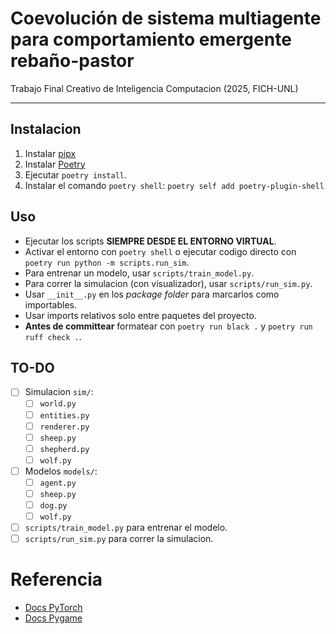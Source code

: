 # Coevolución de sistema multiagente para comportamiento emergente rebaño-pastor

Trabajo Final Creativo de Inteligencia Computacion (2025, FICH-UNL)

---

## Instalacion

1. Instalar [pipx](https://github.com/pypa/pipx?tab=readme-ov-file#on-windows)
2. Instalar [Poetry](https://python-poetry.org/docs/#installing-with-pipx)
3. Ejecutar `poetry install`.
4. Instalar el comando `poetry shell`: `poetry self add poetry-plugin-shell`

## Uso

- Ejecutar los scripts **SIEMPRE DESDE EL ENTORNO VIRTUAL**.
- Activar el entorno con `poetry shell` o ejecutar codigo directo con `poetry run python -m scripts.run_sim`.
- Para entrenar un modelo, usar `scripts/train_model.py`.
- Para correr la simulacion (con visualizador), usar `scripts/run_sim.py`.
- Usar `__init__.py` en los *package folder* para marcarlos como importables.
- Usar imports relativos solo entre paquetes del proyecto.
- **Antes de committear** formatear con `poetry run black .` y `poetry run ruff check .`.

## TO-DO

- [ ] Simulacion `sim/`:
    - [ ] `world.py`
    - [ ] `entities.py`
    - [ ] `renderer.py`
    - [ ] `sheep.py`
    - [ ] `shepherd.py`
    - [ ] `wolf.py`
- [ ] Modelos `models/`:
    - [ ] `agent.py`
    - [ ] `sheep.py`
    - [ ] `dog.py`
    - [ ] `wolf.py`
- [ ] `scripts/train_model.py` para entrenar el modelo.
- [ ] `scripts/run_sim.py` para correr la simulacion.

# Referencia

- [Docs PyTorch](https://docs.pytorch.org/docs/stable/index.html)
- [Docs Pygame](https://www.pygame.org/docs/)
